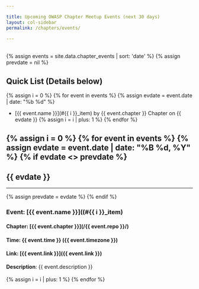 ```yaml
---

title: Upcoming OWASP Chapter Meetup Events (next 30 days)
layout: col-sidebar
permalink: /chapters/events/

---
```


<br>
{% assign events = site.data.chapter_events | sort: 'date' %}
{% assign prevdate = nil %}

<!-- Index list -->

## Quick List (Details below)
{% assign i = 0 %}
{% for event in events %}
  {% assign evdate = event.date | date: "%b %d" %}
  * [{{ event.name }}](#{{ i }}_item) by {{ event.chapter }} Chapter on {{ evdate }}
  {% assign i = i | plus: 1 %}
{% endfor %}

<!-- Full list -->
{% assign i = 0 %}
{% for event in events %}
{% assign evdate = event.date | date: "%B %d, %Y" %}
{% if evdate <> prevdate %}
---
## {{ evdate }}
---
{% assign prevdate = evdate %}
{% endif %}
### Event: [{{ event.name }}]((#{{ i }}_item) 
#### Chapter: [{{ event.chapter }}](/{{ event.repo }}/)
#### Time: {{ event.time }} ({{ event.timezone }})
#### Link: [{{ event.link }}]({{ event.link }})
<div>
<strong>Description</strong>: {{ event.description }}
</div>
<br>
  {% assign i = i | plus: 1 %}
{% endfor %}
